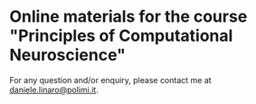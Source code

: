 # Online materials for the course "Principles of Computational Neuroscience"

For any question and/or enquiry, please contact me at daniele.linaro@polimi.it.
